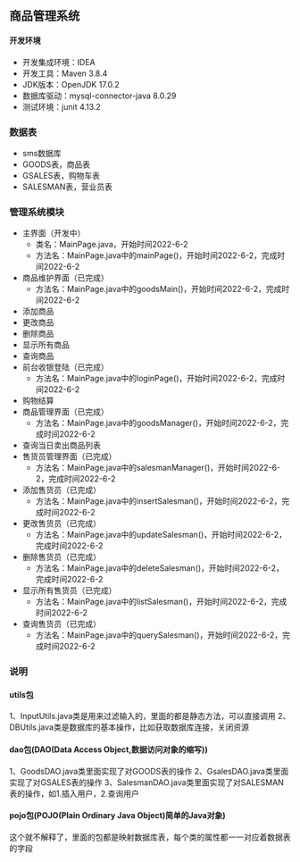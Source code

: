 ## 商品管理系统

#### 开发环境

+ 开发集成环境：IDEA
+ 开发工具：Maven 3.8.4
+ JDK版本：OpenJDK 17.0.2
+ 数据库驱动：mysql-connector-java 8.0.29
+ 测试环境：junit 4.13.2

### 数据表

+ sms数据库
+ GOODS表，商品表
+ GSALES表，购物车表
+ SALESMAN表，营业员表


### 管理系统模块

+ 主界面（开发中）
  + 类名：MainPage.java，开始时间2022-6-2
  + 方法名：MainPage.java中的mainPage()，开始时间2022-6-2，完成时间2022-6-2
+ 商品维护界面（已完成）
  + 方法名：MainPage.java中的goodsMain()，开始时间2022-6-2，完成时间2022-6-2
+ 添加商品
+ 更改商品
+ 删除商品
+ 显示所有商品
+ 查询商品
+ 前台收银登陆（已完成）
  + 方法名：MainPage.java中的loginPage()，开始时间2022-6-2，完成时间2022-6-2
+ 购物结算
+ 商品管理界面（已完成）
  + 方法名：MainPage.java中的goodsManager()，开始时间2022-6-2，完成时间2022-6-2
+ 查询当日卖出商品列表
+ 售货员管理界面（已完成）
  + 方法名：MainPage.java中的salesmanManager()，开始时间2022-6-2，完成时间2022-6-2
+ 添加售货员（已完成）
  + 方法名：MainPage.java中的insertSalesman()，开始时间2022-6-2，完成时间2022-6-2
+ 更改售货员（已完成）
  + 方法名：MainPage.java中的updateSalesman()，开始时间2022-6-2，完成时间2022-6-2
+ 删除售货员（已完成）
  + 方法名：MainPage.java中的deleteSalesman()，开始时间2022-6-2，完成时间2022-6-2
+ 显示所有售货员（已完成）
  + 方法名：MainPage.java中的listSalesman()，开始时间2022-6-2，完成时间2022-6-2
+ 查询售货员（已完成）
  + 方法名：MainPage.java中的querySalesman()，开始时间2022-6-2，完成时间2022-6-2


### 说明

#### utils包

1、InputUtils.java类是用来过滤输入的，里面的都是静态方法，可以直接调用
2、DBUtils.java类是数据库的基本操作，比如获取数据库连接，关闭资源

#### dao包(DAO(Data Access Object,数据访问对象的缩写))

1、GoodsDAO.java类里面实现了对GOODS表的操作
2、GsalesDAO.java类里面实现了对GSALES表的操作
3、SalesmanDAO.java类里面实现了对SALESMAN表的操作，如1.插入用户，2.查询用户

#### pojo包(POJO(Plain Ordinary Java Object)简单的Java对象)

这个就不解释了，里面的包都是映射数据库表，每个类的属性都一一对应着数据表的字段